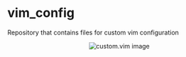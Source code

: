 # vim_config

Repository that contains files for custom vim configuration
<p align="center">
  <img src="/../../../../some0necoding/repo_resources/blob/main/images/custom_vim.png" alt="custom.vim image"
</p>
